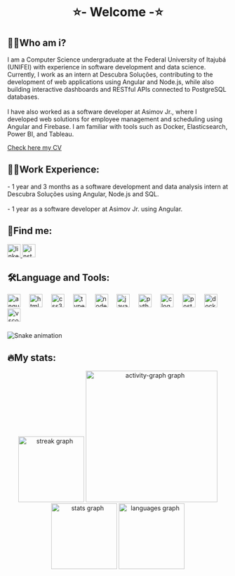 <h1 align="center">⭐- Welcome -⭐</h1>

###

<h2 align="left">🙋‍♂️Who am i?</h2>
<p align="left">I am a Computer Science undergraduate at the Federal University of Itajubá (UNIFEI) with experience in software development and data science. Currently, I work as an intern at Descubra Soluções, contributing to the development of web applications using Angular and Node.js, while also building interactive dashboards and RESTful APIs connected to PostgreSQL databases.<br><br>I have also worked as a software developer at Asimov Jr., where I developed web solutions for employee management and scheduling using Angular and Firebase. I am familiar with tools such as Docker, Elasticsearch, Power BI, and Tableau.</p>

<p align="left"><a href="https://drive.google.com/file/d/1dCVE1wX-o0jImfCm7h4MRYUF8-AStmwy/view?usp=sharing">Check here my CV</a></p>

###

<h2 align="left">👨‍💻Work Experience:</h2>
<p align="left">- 1 year and 3 months as a software development and data analysis intern at Descubra Soluções using Angular, Node.js and SQL.<br><br> - 1 year as a software developer at Asimov Jr. using Angular.</p>

###

<h2 align="left">🔎Find me:</h2>
<div align="left">
  <a href="https://www.linkedin.com/in/gabrielcfornitano/" target="_blank">
    <img src="https://img.shields.io/static/v1?message=LinkedIn&logo=linkedin&label=&color=0077B5&logoColor=white&labelColor=&style=for-the-badge" height="30" alt="linkedin logo"  />
  </a>
  <a href="https://www.instagram.com/gabriel_ciri/" target="_blank">
    <img src="https://img.shields.io/static/v1?message=Instagram&logo=instagram&label=&color=E4405F&logoColor=white&labelColor=&style=for-the-badge" height="30" alt="instagram logo"  />
  </a>
</div>

###

<h2 align="left">🛠️Language and Tools:</h2>
<div align="left">
  <img src="https://img.shields.io/badge/Angular-DD0031?logo=angular&logoColor=white&style=for-the-badge" height="30" alt="angularjs logo"  />
  <img width="12" />
  <img src="https://img.shields.io/badge/HTML5-E34F26?logo=html5&logoColor=white&style=for-the-badge" height="30" alt="html5 logo"  />
  <img width="12" />
  <img src="https://img.shields.io/badge/CSS3-1572B6?logo=css3&logoColor=white&style=for-the-badge" height="30" alt="css3 logo"  />
  <img width="12" />
  <img src="https://img.shields.io/badge/TypeScript-3178C6?logo=typescript&logoColor=white&style=for-the-badge" height="30" alt="typescript logo"  />
  <img width="12" />
  <img src="https://img.shields.io/badge/Node.js-339933?logo=nodedotjs&logoColor=white&style=for-the-badge" height="30" alt="nodejs logo"  />
  <img width="12" />
  <img src="https://img.shields.io/badge/JavaScript-F7DF1E?logo=javascript&logoColor=black&style=for-the-badge" height="30" alt="javascript logo"  />
  <img width="12" />
  <img src="https://img.shields.io/badge/Python-3776AB?logo=python&logoColor=white&style=for-the-badge" height="30" alt="python logo"  />
  <img width="12" />
  <img src="https://img.shields.io/badge/C-A8B9CC?logo=c&logoColor=black&style=for-the-badge" height="30" alt="c logo"  />
  <img width="12" />
  <img src="https://img.shields.io/badge/PostgreSQL-4169E1?logo=postgresql&logoColor=white&style=for-the-badge" height="30" alt="postgresql logo"  />
  <img width="12" />
  <img src="https://img.shields.io/badge/Docker-2496ED?logo=docker&logoColor=white&style=for-the-badge" height="30" alt="docker logo"  />
  <img width="12" />
  <img src="https://img.shields.io/badge/Visual Studio Code-007ACC?logo=visualstudiocode&logoColor=white&style=for-the-badge" height="30" alt="vscode logo"  />
</div>

###

<img src="https://raw.githubusercontent.com/GabrielCiriaco/GabrielCiriaco/output/snake.svg" alt="Snake animation" />

###

<h2 align="left">🔥My stats:</h2>
<div align="center">
  <img src="https://streak-stats.demolab.com?user=GabrielCiriaco&locale=en&mode=weekly&theme=merko&hide_border=false&border_radius=5&order=3" height="150" alt="streak graph"  />
  <img src="https://github-readme-activity-graph.vercel.app/graph?username=GabrielCiriaco&radius=16&theme=merko&area=true&order=5&custom_title=My%20Contribution&hide_border=true&hide_title=false" height="300" alt="activity-graph graph"  />
  <img src="https://github-readme-stats.vercel.app/api?username=GabrielCiriaco&hide_title=false&hide_rank=false&show_icons=true&include_all_commits=true&count_private=true&disable_animations=false&theme=merko&locale=en&hide_border=true&order=1&custom_title=My%20Stats" height="150" alt="stats graph"  />
  <img src="https://github-readme-stats.vercel.app/api/top-langs?username=GabrielCiriaco&locale=en&hide_title=false&layout=compact&card_width=320&langs_count=5&theme=merko&hide_border=true&order=2" height="150" alt="languages graph"  />
</div>


